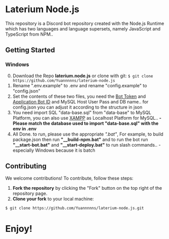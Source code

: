 # Laterium Node.js

This repository is a Discord bot repository created with the Node.js Runtime which has two languages ​​and language supersets, namely JavaScript and TypeScript from NPM..

## Getting Started

### Windows

0. Download the Repo **laterium.node.js** or clone with git: `$ git clone https://github.com/Yuannnnns/laterium-node.js`
1. Rename ".env.example" to .env and rename "config.example" to "config.json"
2. Set the contents of these two files, you need the [Bot Token](https://discord.com/developers/applications) and [Application Bot ID](https://discord.com/developers/docs/topics/oauth2/) and MySQL Host User Pass and DB name.. for config.json you can adjust it according to the structure in json
3. You need import SQL "data-base.sql" from "data-base" to MySQL Platform, you can also use [XAMPP](https://www.apachefriends.org/download.html) as Localhost Platform for MySQL.. **-Please match the database used to import "data-base.sql" with the env in .env**
4. All Done. to run, please use the appropriate *".bat"*, For example, to build package.json then run **"__build-npm.bat"** and to run the bot run **"__start-bot.bat"** and **"__start-deploy.bat"** to run slash commands.. -especially Windows because it is batch

## Contributing

We welcome contributions! To contribute, follow these steps:

1. **Fork the repository** by clicking the "Fork" button on the top right of the repository page.
2. **Clone your fork** to your local machine:
```bash
$ git clone https://github.com/Yuannnnns/laterium-node.js.git
```
#
# Enjoy!
